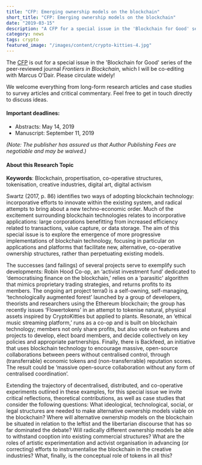 ```yaml
---
title: "CFP: Emerging ownership models on the blockchain"
short_title: "CFP: Emerging ownership models on the blockchain"
date: "2019-03-15"
description: "A CFP for a special issue in the 'Blockchain for Good' series of the Frontiers in Blockchain, which I am co-editing with Marcus O'Dair"
category: news
tags: crypto
featured_image: "/images/content/crypto-kitties-4.jpg"
---
```


The [CFP](https://www.frontiersin.org/research-topics/10083/emerging-ownership-models-on-the-blockchain) is out for a special issue in the 'Blockchain for Good' series of the peer-reviewed journal _Frontiers in Blockchain_, which I will be co-editing with Marcus O'Dair. Please circulate widely!

We welcome everything from long-form research articles and case studies to survey articles and critical commentary. Feel free to get in touch directly to discuss ideas.

#### Important deadlines:
- Abstracts: May 14, 2019
- Manuscript: September 11, 2019

_(Note: The publisher has assured us that Author Publishing Fees are negotiable and may be waived.)_

#### About this Research Topic

**Keywords**: Blockchain, propertisation, co-operative structures, tokenisation, creative industries, digital art, digital activism

Swartz (2017, p. 86) identifies two ways of adopting blockchain technology: incorporative efforts to innovate within the existing system, and radical attempts to bring about a new techno-economic order. Much of the excitement surrounding blockchain technologies relates to incorporative applications: large corporations benefitting from increased efficiency related to transactions, value capture, or data storage. The aim of this special issue is to explore the emergence of more progressive implementations of blockchain technology, focusing in particular on applications and platforms that facilitate new, alternative, co-operative ownership structures, rather than perpetuating existing models.

The successes (and failings) of several projects serve to exemplify such developments: Robin Hood Co-op, an ‘activist investment fund’ dedicated to ‘democratising finance on the blockchain,’ relies on a ‘parasitic' algorithm that mimics proprietary trading strategies, and returns profits to its members. The ongoing art project terra0 is a self-owning, self-managing, ‘technologically augmented forest’ launched by a group of developers, theorists and researchers using the Ethereum blockchain; the group has recently issues ‘Flowertokens’ in an attempt to tokenise natural, physical assets inspired by CryptoKitties but applied to plants. Resonate, an ‘ethical music streaming platform,’ runs as a co-op and is built on blockchain technology; members not only share profits, but also vote on features and projects to develop, elect board members, and decide collectively on key policies and appropriate partnerships. Finally, there is Backfeed, an initiative that uses blockchain technology to encourage massive, open-source collaborations between peers without centralised control, through (transferrable) economic tokens and (non-transferrable) reputation scores. The result could be ‘massive open-source collaboration without any form of centralised coordination’.

Extending the trajectory of decentralised, distributed, and co-operative experiments outlined in these examples, for this special issue we invite critical reflections, theoretical contributions, as well as case studies that consider the following questions: What ideological, technological, social, or legal structures are needed to make alternative ownership models viable on the blockchain? Where will alternative ownership models on the blockchain be situated in relation to the leftist and the libertarian discourse that has so far dominated the debate? Will radically different ownership models be able to withstand cooption into existing commercial structures? What are the roles of artistic experimentation and activist organisation in advancing (or correcting) efforts to instrumentalise the blockchain in the creative industries? What, finally, is the conceptual role of tokens in all this?
